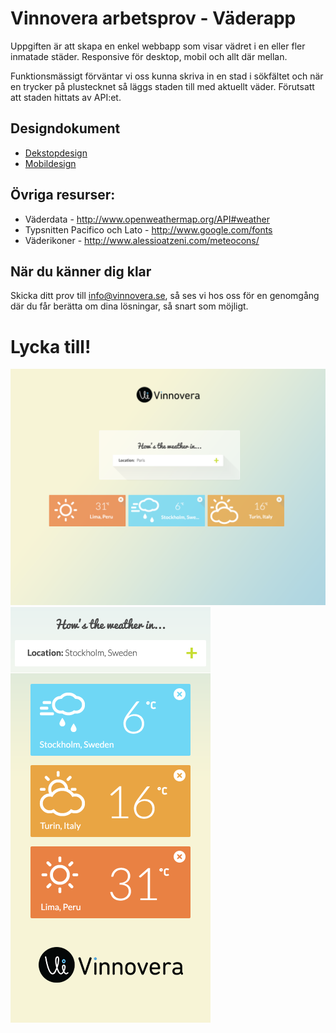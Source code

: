 Vinnovera arbetsprov - Väderapp
===============================
Uppgiften är att skapa en enkel webbapp som visar vädret i en eller fler inmatade städer. Responsive för desktop, mobil och allt där mellan.

Funktionsmässigt förväntar vi oss kunna skriva in en stad i sökfältet och när en trycker på plustecknet så läggs staden till med aktuellt väder. Förutsatt att staden hittats av API:et.

## Designdokument
* [Dekstopdesign](https://github.com/Vinnovera/arbetsprov/raw/master/design.psd)
* [Mobildesign](https://github.com/Vinnovera/arbetsprov/raw/master/mobile.psd)

## Övriga resurser:
* Väderdata - http://www.openweathermap.org/API#weather
* Typsnitten Pacifico och Lato - http://www.google.com/fonts
* Väderikoner - http://www.alessioatzeni.com/meteocons/

## När du känner dig klar
Skicka ditt prov till info@vinnovera.se, så ses vi hos oss för en genomgång där du får berätta om dina lösningar, så snart som möjligt.

# Lycka till!

![Desktop design](https://raw.githubusercontent.com/Vinnovera/arbetsprov/master/design.png)
![Mobile design](https://raw.githubusercontent.com/Vinnovera/arbetsprov/master/mobile.png)

